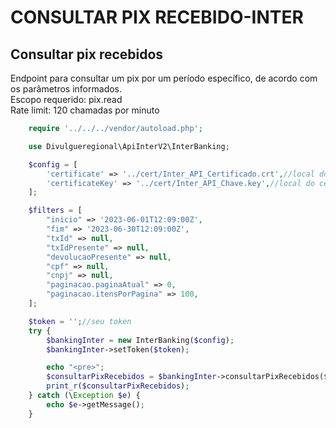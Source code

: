 # CONSULTAR PIX RECEBIDO-INTER

## Consultar pix recebidos
Endpoint para consultar um pix por um período específico, de acordo com os parâmetros informados.<br>
Escopo requerido: pix.read<br>
Rate limit: 120 chamadas por minuto<br>

```php
    require '../../../vendor/autoload.php';

    use Divulgueregional\ApiInterV2\InterBanking;

    $config = [
        'certificate' => '../cert/Inter_API_Certificado.crt',//local do certificado crt
        'certificateKey' => '../cert/Inter_API_Chave.key',//local do certificado key
    ];

    $filters = [
        "inicio" => '2023-06-01T12:09:00Z',
        "fim" => '2023-06-30T12:09:00Z',
        "txId" => null,
        "txIdPresente" => null,
        "devolucaoPresente" => null,
        "cpf" => null,
        "cnpj" => null,
        "paginacao.paginaAtual" => 0,
        "paginacao.itensPorPagina" => 100,
    ];

    $token = '';//seu token
    try {
        $bankingInter = new InterBanking($config);
        $bankingInter->setToken($token);

        echo "<pre>";
        $consultarPixRecebidos = $bankingInter->consultarPixRecebidos($filters);
        print_r($consultarPixRecebidos);
    } catch (\Exception $e) {
        echo $e->getMessage();
    }
```